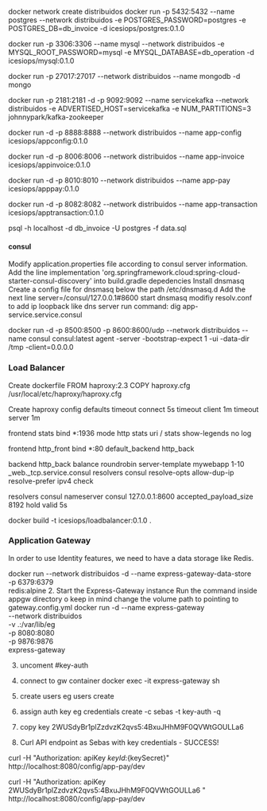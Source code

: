 docker network create distribuidos
docker run -p 5432:5432 --name postgres --network distribuidos -e POSTGRES_PASSWORD=postgres -e POSTGRES_DB=db_invoice -d icesiops/postgres:0.1.0

docker run -p 3306:3306 --name mysql --network distribuidos -e MYSQL_ROOT_PASSWORD=mysql -e MYSQL_DATABASE=db_operation -d icesiops/mysql:0.1.0

docker run -p 27017:27017 --network distribuidos --name mongodb -d mongo

docker run -p 2181:2181 -d -p 9092:9092 --name servicekafka --network distribuidos -e ADVERTISED_HOST=servicekafka -e NUM_PARTITIONS=3 johnnypark/kafka-zookeeper

docker run -d -p 8888:8888 --network distribuidos --name app-config icesiops/appconfig:0.1.0

docker run -d -p 8006:8006 --network distribuidos --name app-invoice icesiops/appinvoice:0.1.0

docker run -d -p 8010:8010 --network distribuidos --name app-pay icesiops/apppay:0.1.0

docker run -d -p 8082:8082 --network distribuidos --name app-transaction icesiops/apptransaction:0.1.0

psql -h localhost -d db_invoice -U postgres -f data.sql

#### consul

Modify application.properties file according to consul server information.
Add the line  implementation 'org.springframework.cloud:spring-cloud-starter-consul-discovery' into build.gradle depedencies
Install dnsmasq
Create a config file for dnsmasq below the path /etc/dnsmasq.d
Add the next line server=/consul/127.0.0.1#8600
start dnsmasq
modifiy resolv.conf to add ip loopback like dns server
run command: dig app-service.service.consul

docker run -d -p 8500:8500 -p 8600:8600/udp --network distribuidos --name consul consul:latest agent -server -bootstrap-expect 1 -ui -data-dir /tmp -client=0.0.0.0

### Load Balancer
Create dockerfile 
FROM haproxy:2.3
COPY haproxy.cfg /usr/local/etc/haproxy/haproxy.cfg

Create haproxy config
defaults
   timeout connect 5s
   timeout client 1m
   timeout server 1m

frontend stats
   bind *:1936
   mode http
   stats uri /
   stats show-legends
   no log

frontend http_front
   bind *:80
   default_backend http_back

backend http_back
    balance roundrobin
    server-template mywebapp 1-10 _web._tcp.service.consul resolvers consul resolve-opts allow-dup-ip resolve-prefer ipv4 check

resolvers consul
    nameserver consul 127.0.0.1:8600
    accepted_payload_size 8192
    hold valid 5s

docker build -t icesiops/loadbalancer:0.1.0 .

### Application Gateway

In order to use Identity features, we need to have a data storage like Redis.

docker run --network distribuidos -d --name express-gateway-data-store \
                -p 6379:6379 \
                redis:alpine
2. Start the Express-Gateway instance
Run the command inside appgw directory o keep in mind change the volume path to pointing to gateway.config.yml
docker run -d --name express-gateway \
    --network distribuidos \
    -v .:/var/lib/eg \
    -p 8080:8080 \
    -p 9876:9876 \
    express-gateway

3. uncoment #key-auth
4. connect to gw container
docker exec -it express-gateway sh

5. create users
eg users create

6. assign auth key
eg credentials create -c sebas -t key-auth -q

7. copy key 2WUSdyBr1plZzdvzK2qvs5:4BxuJHhM9F0QVWtGOULLa6


8. Curl API endpoint as Sebas  with key credentials - SUCCESS!

curl -H "Authorization: apiKey ${keyId}:${keySecret}" http://localhost:8080/config/app-pay/dev

curl -H "Authorization: apiKey 2WUSdyBr1plZzdvzK2qvs5:4BxuJHhM9F0QVWtGOULLa6 " http://localhost:8080/config/app-pay/dev
